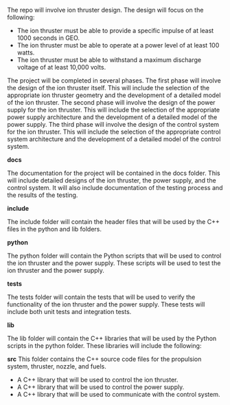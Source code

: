 The repo will involve ion thruster design. The design will focus on the following:

- The ion thruster must be able to provide a specific impulse of at least 1000 seconds in GEO.
- The ion thruster must be able to operate at a power level of at least 100 watts.
- The ion thruster must be able to withstand a maximum discharge voltage of at least 10,000 volts.

The project will be completed in several phases. The first phase will involve the design of the ion thruster itself. This will include the selection of the appropriate ion thruster geometry and the development of a detailed model of the ion thruster. The second phase will involve the design of the power supply for the ion thruster. This will include the selection of the appropriate power supply architecture and the development of a detailed model of the power supply. The third phase will involve the design of the control system for the ion thruster. This will include the selection of the appropriate control system architecture and the development of a detailed model of the control system.

**docs**

The documentation for the project will be contained in the docs folder. This will include detailed designs of the ion thruster, the power supply, and the control system. It will also include documentation of the testing process and the results of the testing.

**include**

The include folder will contain the header files that will be used by the C++ files in the python and lib folders.

**python**

The python folder will contain the Python scripts that will be used to control the ion thruster and the power supply. These scripts will be used to test the ion thruster and the power supply.

**tests**

The tests folder will contain the tests that will be used to verify the functionality of the ion thruster and the power supply. These tests will include both unit tests and integration tests.

**lib**

The lib folder will contain the C++ libraries that will be used by the Python scripts in the python folder. These libraries will include the following:

**src**
This folder contains the C++ source code files for the propulsion system, thruster, nozzle, and fuels.

- A C++ library that will be used to control the ion thruster.
- A C++ library that will be used to control the power supply.
- A C++ library that will be used to communicate with the control system.


